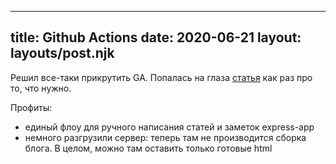 
---
title: Github Actions
date: 2020-06-21
layout: layouts/post.njk
---

Решил все-таки прикрутить GA. Попалась на глаза [статья](https://dev.to/koddr/automate-that-a-practical-guide-to-github-actions-build-deploy-a-static-11ty-website-to-remote-virtual-server-after-push-d19) как раз про то, что нужно.

Профиты: 
- единый флоу для ручного написания статей и заметок express-app
- немного разгрузили сервер: теперь там не производится сборка блога. В целом, можно там оставить только готовые html